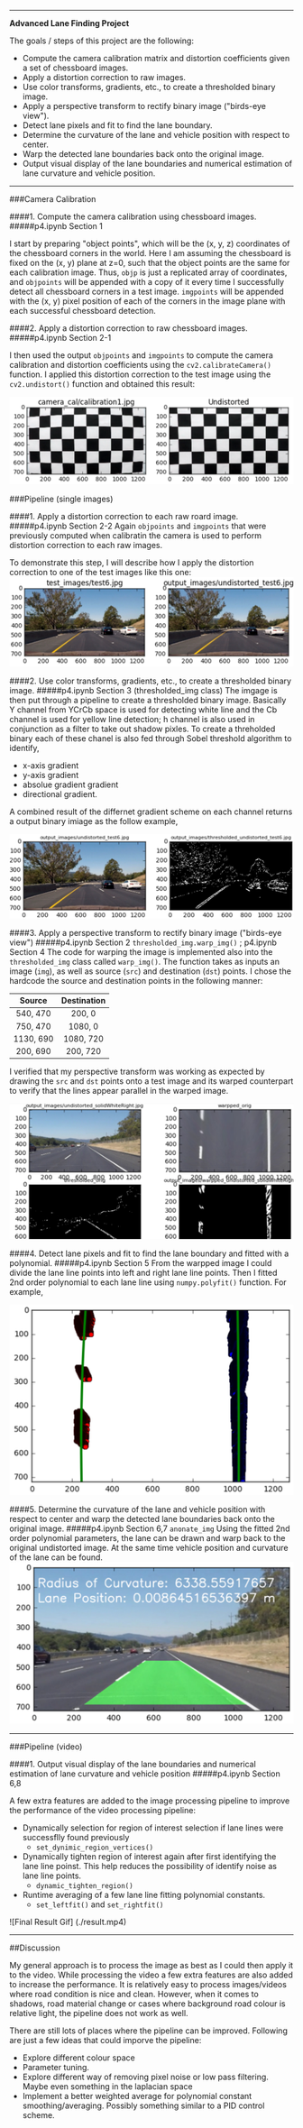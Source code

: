 
---

**Advanced Lane Finding Project**

The goals / steps of this project are the following:

* Compute the camera calibration matrix and distortion coefficients given a set of chessboard images.
* Apply a distortion correction to raw images.
* Use color transforms, gradients, etc., to create a thresholded binary image.
* Apply a perspective transform to rectify binary image ("birds-eye view").
* Detect lane pixels and fit to find the lane boundary.
* Determine the curvature of the lane and vehicle position with respect to center.
* Warp the detected lane boundaries back onto the original image.
* Output visual display of the lane boundaries and numerical estimation of lane curvature and vehicle position.

[//]: # (Image References)

[image1]: ./output_images/chessboard_undistort.png "Chessboard Calibration"
[image2]: ./output_images/road_distortion_calibration.png "Road Calibration"
[image3]: ./output_images/thresholded_binary_image.png "Threholded Binary Example"
[image4]: ./output_images/warpped_image.png "Warped Image Example"

[image5]: ./output_images/laneline_fitted.png "Fit Visual"
[image6]: ./output_images/annotated_image.png "Annonated Image"
[video1]: ./project_video.mp4 "Fit Visual"

---

###Camera Calibration

####1. Compute the camera calibration using chessboard images. 
#####p4.ipynb Section 1

I start by preparing "object points", which will be the (x, y, z) coordinates of the chessboard corners in the world. Here I am assuming the chessboard is fixed on the (x, y) plane at z=0, such that the object points are the same for each calibration image.  Thus, `objp` is just a replicated array of coordinates, and `objpoints` will be appended with a copy of it every time I successfully detect all chessboard corners in a test image.  `imgpoints` will be appended with the (x, y) pixel position of each of the corners in the image plane with each successful chessboard detection.  

####2. Apply a distortion correction to raw chessboard images.
#####p4.ipynb Section 2-1

I then used the output `objpoints` and `imgpoints` to compute the camera calibration and distortion coefficients using the `cv2.calibrateCamera()` function.  I applied this distortion correction to the test image using the `cv2.undistort()` function and obtained this result: 

![alt text][image1]

###Pipeline (single images)

####1. Apply a distortion correction to each raw roard image.
#####p4.ipynb Section 2-2
Again `objpoints` and `imgpoints` that were previously computed when calibratin the camera is used to perform distortion correction to each raw images.

To demonstrate this step, I will describe how I apply the distortion correction to one of the test images like this one:
![alt text][image2]

####2. Use color transforms, gradients, etc., to create a thresholded binary image.
#####p4.ipynb Section 3 (thresholded_img class)
The imgage is then put through a pipeline to create a thresholded binary image. Basically Y channel from YCrCb space is used for detecting white line and the Cb channel is used for yellow line detection; h channel is also used in conjunction as a filter to take out shadow pixles. To create a threholded binary each of these chanel is also fed through Sobel threshold algorithm to identify, 
 - x-axis gradient
 - y-axis gradient
 - absolue gradient gradient
 - directional gradient. 
 
A combined result of the differnet gradient scheme on each channel returns a output binary imiage as the follow example,

![alt text][image3]

####3. Apply a perspective transform to rectify binary image ("birds-eye view")
#####p4.ipynb Section 2 `thresholded_img.warp_img()` ; p4.ipynb Section 4
The code for warping the image is implemented also into the `thresholded_img` class called `warp_img()`. The  function takes as inputs an image (`img`), as well as source (`src`) and destination (`dst`) points.  I chose the hardcode the source and destination points in the following manner:

| Source        | Destination   | 
|:-------------:|:-------------:| 
| 540, 470      | 200, 0        | 
| 750, 470      | 1080, 0      |
| 1130, 690     | 1080, 720      |
| 200, 690      | 200, 720        |

I verified that my perspective transform was working as expected by drawing the `src` and `dst` points onto a test image and its warped counterpart to verify that the lines appear parallel in the warped image.

![alt text][image4]

####4. Detect lane pixels and fit to find the lane boundary and fitted with a polynomial.
#####p4.ipynb Section 5
From the warpped image I could divide the lane line points into left and right lane line points. Then I fitted 2nd order polynomial to each lane line using `numpy.polyfit()` function. For example, 

![alt text][image5]

####5. Determine the curvature of the lane and vehicle position with respect to center and warp the detected lane boundaries back onto the original image.
#####p4.ipynb Section 6,7 `anonate_img`
Using the fitted 2nd order polynomial parameters, the lane can be drawn and warp back to the original undistorted image. At the same time vehicle position and curvature of the lane can be found.
![alt text][image6]

---

###Pipeline (video)

####1. Output visual display of the lane boundaries and numerical estimation of lane curvature and vehicle position
#####p4.ipynb Section 6,8

A few extra features are added to the image processing pipeline to improve the performance of the video processing pipeline:
 - Dynamically selection for region of interest selection if lane lines were successflly found previously
     - `set_dynimic_region_vertices()`
 - Dynamically tighten region of interest again after first identifying the lane line poinst. This help reduces the possibility of identify noise as lane line points. 
     - `dynamic_tighten_region()`
 - Runtime averaging of a few lane line fitting polynomial constants. 
     - `set_leftfit()` and `set_rightfit()`

![Final Result Gif] (./result.mp4)

---
##Discussion

My general approach is to process the image as best as I could then apply it to the video. While processing the video a few extra features are also added to increase the performance. It is relatively easy to process images/videos where road condition is nice and clean. However, when it comes to shadows, road material change or cases where background road colour is relative light, the pipeline does not work as well.


There are still lots of places where the pipeline can be improved. Following are just a few ideas that could imporve the pipeline:
 - Explore different colour space
 - Parameter tuning.
 - Explore different way of removing pixel noise or low pass filtering. Maybe even something in the laplacian space
 - Implement a better weighted average for polynomial constant smoothing/averaging. Possibly something similar to a PID control scheme.


